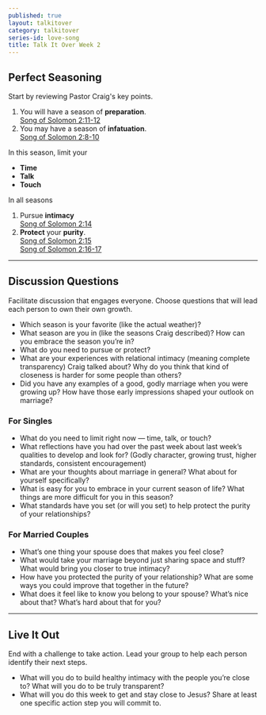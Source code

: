 ```yaml
---
published: true
layout: talkitover
category: talkitover
series-id: love-song
title: Talk It Over Week 2
---
```


## Perfect Seasoning
<p class="lead">Start by reviewing Pastor Craig's key points.</p>

1. You will have a season of **preparation**.  
[Song of Solomon 2:11-12](https://www.bible.com/bible/111/sng.2.11-12.niv)
2. You may have a season of **infatuation**.  
[Song of Solomon 2:8-10](https://www.bible.com/bible/111/sng.2.8-10.niv)

In this season, limit your

* **Time**
* **Talk**
* **Touch**

In all seasons

1. Pursue **intimacy**  
[Song of Solomon 2:14](https://www.bible.com/bible/111/sng.2.14.niv)  
2. **Protect** your **purity**.  
[Song of Solomon 2:15](https://www.bible.com/bible/111/sng.2.15.niv)      
[Song of Solomon 2:16-17](https://www.bible.com/bible/111/sng.2.16-17.niv)

* * *

## Discussion Questions
<p class="lead">Facilitate discussion that engages everyone. Choose questions that will lead each person to own their own growth.</p>

* Which season is your favorite (like the actual weather)?
* What season are you in (like the seasons Craig described)? How can you embrace the season you’re in?
* What do you need to pursue or protect?
* What are your experiences with relational intimacy (meaning complete transparency) Craig talked about? Why do you think that kind of closeness is harder for some people than others?
* Did you have any examples of a good, godly marriage when you were growing up? How have those early impressions shaped your outlook on marriage?

### For Singles

* What do you need to limit right now — time, talk, or touch?
* What reflections have you had over the past week about last week’s qualities to develop and look for? (Godly character, growing trust, higher standards, consistent encouragement)
* What are your thoughts about marriage in general? What about for yourself specifically?
* What is easy for you to embrace in your current season of life? What things are more difficult for you in this season?
* What standards have you set (or will you set) to help protect the purity of your relationships?

### For Married Couples

* What’s one thing your spouse does that makes you feel close?
* What would take your marriage beyond just sharing space and stuff? What would bring you closer to true intimacy?
* How have you protected the purity of your relationship? What are some ways you could improve that together in the future?
* What does it feel like to know you belong to your spouse? What’s nice about that? What’s hard about that for you?

* * *

## Live It Out
<p class="lead">End with a challenge to take action. Lead your group to help each person identify their next steps.</p>

* What will you do to build healthy intimacy with the people you’re close to? What will you do to be truly transparent?
* What will you do this week to get and stay close to Jesus? Share at least one specific action step you will commit to.
